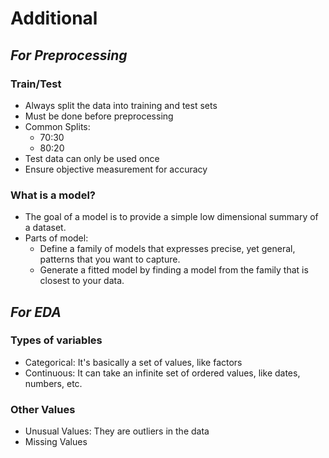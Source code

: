 # Additional

## *For Preprocessing*
### Train/Test
- Always split the data into training and test sets
- Must be done before preprocessing
- Common Splits:
  - 70:30
  - 80:20
- Test data can only be used once
- Ensure objective measurement for accuracy

### What is a model?
- The goal of a model is to provide a simple low dimensional summary of a dataset.
- Parts of model:
  - Define a family of models that expresses precise, yet general, patterns that you want to capture.
  - Generate a fitted model by finding a model from the family that is closest to your data.

## *For EDA*
### Types of variables
- Categorical: It's basically a set of values, like factors
- Continuous: It can take an infinite set of ordered values, like dates, numbers, etc.

### Other Values
- Unusual Values: They are outliers in the data
- Missing Values